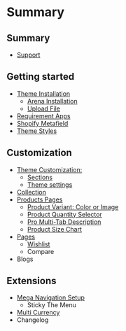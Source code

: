 # Summary

## Summary

* [Support](summary/support.md)

## Getting started

* [Theme Installation](README.md)
  * [Arena Installation](arena-installation.md)
  * [Upload File](upload-file.md)
* [Requirement Apps](app.md)
* [Shopify Metafield](shopify-metafield.md)
* [Theme Styles](change-theme-styles.md)

## Customization

* [Theme Customization:](theme-customization.md)
  * [Sections](sections.md)
  * [Theme settings](theme-settings.md)
* [Collection](collection.md)
* [Products Pages](products.md)
  * [Product Variant: Color or Image](products/product-color-variant.md)
  * [Product Quantity Selector](products/product-quantity-selector.md)
  * [Pro Multi-Tab Description](products/product-multi-tab-description.md)
  * [Product Size Chart](sizechart.md)
* [Pages](pages.md)
  * [Wishlist](pages/wishlist.md)
  * Compare
* Blogs

## Extensions

* [Mega Navigation Setup](extensions/mega-navigation-setup.md)
  * Sticky The Menu
* [Multi Currency](summary/currency.md)
* Changelog

